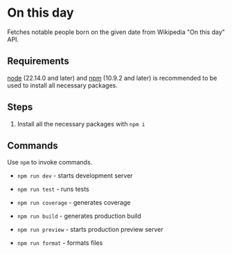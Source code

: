# On this day

Fetches notable people born on the given date from Wikipedia "On this day" API.

## Requirements

[node](https://nodejs.org/en) (22.14.0 and later) and [npm](https://www.npmjs.com) (10.9.2 and later) is recommended to be used to install all necessary packages.

## Steps

1. Install all the necessary packages with `npm i`

## Commands

Use `npm` to invoke commands.

- `npm run dev` - starts development server

- `npm run test` - runs tests

- `npm run coverage` - generates coverage

- `npm run build` - generates production build

- `npm run preview` - starts production preview server

- `npm run format` - formats files
